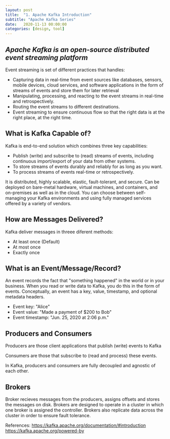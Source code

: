 ```yaml
---
layout: post
title:  "1. Apache Kafka Introduction"
subtitle: "Apache Kafka Series"
date:   2020-11-13 00:00:00
categories: [design, tool]
---
```


_Apache Kafka is an open-source distributed event streaming platform_
-------------------------------------------------------------------------
Event streaming is set of different practices that handles:
* Capturing data in real-time from event sources like databases, sensors, mobile devices, cloud services, and software applications in the form of streams of events and store them   for later retrieval 
* Manipulating, processing, and reacting to the event streams in real-time and retrospectively.
* Routing the event streams to different destinations.
* Event streaming to ensure continuous flow so that the right data is at the right place, at the right time.


What is Kafka Capable of?
-------------------------------------------------------------------------
Kafka is end-to-end solution which combines three key capabilities:

* Publish (write) and subscribe to (read) streams of events, including continuous import/export of your data from other systems.
* To store streams of events durably and reliably for as long as you want.
* To process streams of events real-time or retrospectively.

It is distributed, highly scalable, elastic, fault-tolerant, and secure. 
Can be deployed on bare-metal hardware, virtual machines, and containers, and on-premises as well as in the cloud. 
You can choose between self-managing your Kafka environments and using fully managed services offered by a variety of vendors.

How are Messages Delivered?
-------------------------------------------------------------------------
Kafka deliver messages in threee diferent methods:
* At least once (Default) 
* At most once
* Exactly once

What is an Event/Message/Record?
-------------------------------------------------------------------------
An event records the fact that "something happened" in the world or in your business. 
When you read or write data to Kafka, you do this in the form of events. 
Conceptually, an event has a key, value, timestamp, and optional metadata headers. 

* Event key: "Alice"
* Event value: "Made a payment of $200 to Bob"
* Event timestamp: "Jun. 25, 2020 at 2:06 p.m."


Producers and Consumers
-----------------------------------------------------------------------

Producers are those client applications that publish (write) events to Kafka

Consumers are those that subscribe to (read and process) these events. 

In Kafka, producers and consumers are fully decoupled and agnostic of each other.


Brokers
-----------------------------------------------------------------------
Broker recieves messages from the producers, assigns offsets and stores the messages on disk.
Brokers are designed to operate in a cluster in which one broker is assigned the controller.
Brokers also replicate data across the cluster in order to ensure fault tolerance.




References:
https://kafka.apache.org/documentation/#introduction
https://kafka.apache.org/powered-by
